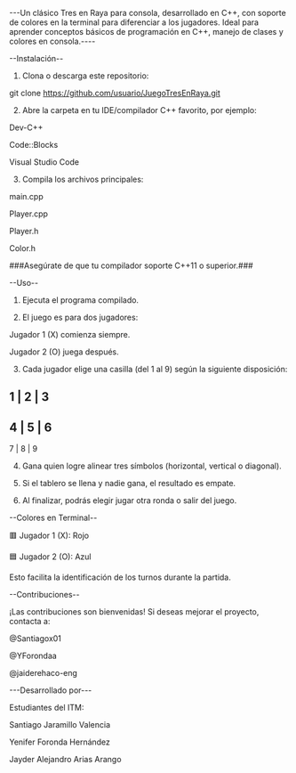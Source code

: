---Un clásico Tres en Raya para consola, desarrollado en C++, con soporte de colores en la terminal para diferenciar a los jugadores.
Ideal para aprender conceptos básicos de programación en C++, manejo de clases y colores en consola.----

--Instalación--

1. Clona o descarga este repositorio:

 git clone https://github.com/usuario/JuegoTresEnRaya.git


2. Abre la carpeta en tu IDE/compilador C++ favorito, por ejemplo:

 Dev-C++

 Code::Blocks

 Visual Studio Code

3. Compila los archivos principales:

 main.cpp

 Player.cpp

 Player.h

 Color.h

###Asegúrate de que tu compilador soporte C++11 o superior.###

--Uso--

1. Ejecuta el programa compilado.

2. El juego es para dos jugadores:

  Jugador 1 (X) comienza siempre.

  Jugador 2 (O) juega después.

3. Cada jugador elige una casilla (del 1 al 9) según la siguiente disposición:

 1 | 2 | 3
-----------
 4 | 5 | 6
-----------
 7 | 8 | 9


4. Gana quien logre alinear tres símbolos (horizontal, vertical o diagonal).

5. Si el tablero se llena y nadie gana, el resultado es empate.

6. Al finalizar, podrás elegir jugar otra ronda o salir del juego.

--Colores en Terminal--

🟥 Jugador 1 (X): Rojo

🟦 Jugador 2 (O): Azul

Esto facilita la identificación de los turnos durante la partida.

--Contribuciones--

¡Las contribuciones son bienvenidas!
Si deseas mejorar el proyecto, contacta a:

@Santiagox01

@YForondaa

@jaiderehaco-eng

---Desarrollado por---

Estudiantes del ITM:

Santiago Jaramillo Valencia

Yenifer Foronda Hernández

Jayder Alejandro Arias Arango








